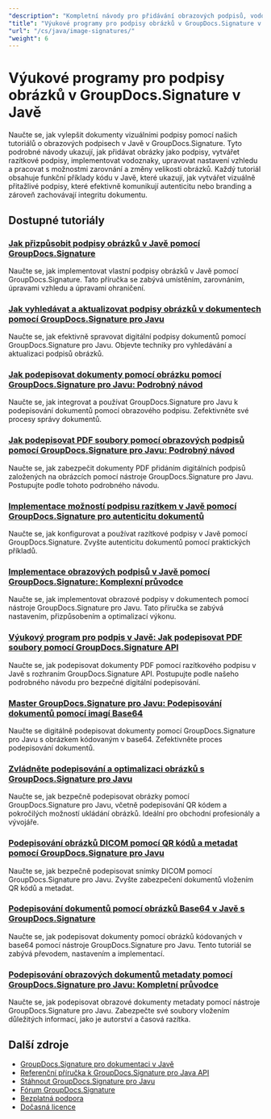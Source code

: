```yaml
---
"description": "Kompletní návody pro přidávání obrazových podpisů, vodoznaků a razítek do dokumentů pomocí GroupDocs.Signature pro Javu."
"title": "Výukové programy pro podpisy obrázků v GroupDocs.Signature v Javě"
"url": "/cs/java/image-signatures/"
"weight": 6
---
```


# Výukové programy pro podpisy obrázků v GroupDocs.Signature v Javě

Naučte se, jak vylepšit dokumenty vizuálními podpisy pomocí našich tutoriálů o obrazových podpisech v Javě v GroupDocs.Signature. Tyto podrobné návody ukazují, jak přidávat obrázky jako podpisy, vytvářet razítkové podpisy, implementovat vodoznaky, upravovat nastavení vzhledu a pracovat s možnostmi zarovnání a změny velikosti obrázků. Každý tutoriál obsahuje funkční příklady kódu v Javě, které ukazují, jak vytvářet vizuálně přitažlivé podpisy, které efektivně komunikují autenticitu nebo branding a zároveň zachovávají integritu dokumentu.

## Dostupné tutoriály

### [Jak přizpůsobit podpisy obrázků v Javě pomocí GroupDocs.Signature](./customize-image-signatures-java-groupdocs-signature/)
Naučte se, jak implementovat vlastní podpisy obrázků v Javě pomocí GroupDocs.Signature. Tato příručka se zabývá umístěním, zarovnáním, úpravami vzhledu a úpravami ohraničení.

### [Jak vyhledávat a aktualizovat podpisy obrázků v dokumentech pomocí GroupDocs.Signature pro Javu](./groupdocs-signature-java-image-signatures/)
Naučte se, jak efektivně spravovat digitální podpisy dokumentů pomocí GroupDocs.Signature pro Javu. Objevte techniky pro vyhledávání a aktualizaci podpisů obrázků.

### [Jak podepisovat dokumenty pomocí obrázku pomocí GroupDocs.Signature pro Javu: Podrobný návod](./sign-documents-image-groupdocs-signature-java/)
Naučte se, jak integrovat a používat GroupDocs.Signature pro Javu k podepisování dokumentů pomocí obrazového podpisu. Zefektivněte své procesy správy dokumentů.

### [Jak podepisovat PDF soubory pomocí obrazových podpisů pomocí GroupDocs.Signature pro Javu: Podrobný návod](./sign-pdf-image-signature-groupdocs-java/)
Naučte se, jak zabezpečit dokumenty PDF přidáním digitálních podpisů založených na obrázcích pomocí nástroje GroupDocs.Signature pro Javu. Postupujte podle tohoto podrobného návodu.

### [Implementace možností podpisu razítkem v Javě pomocí GroupDocs.Signature pro autenticitu dokumentů](./implement-java-stamp-sign-options-groupdocs-signature/)
Naučte se, jak konfigurovat a používat razítkové podpisy v Javě pomocí GroupDocs.Signature. Zvyšte autenticitu dokumentů pomocí praktických příkladů.

### [Implementace obrazových podpisů v Javě pomocí GroupDocs.Signature: Komplexní průvodce](./mastering-image-signatures-java-groupdocs/)
Naučte se, jak implementovat obrazové podpisy v dokumentech pomocí nástroje GroupDocs.Signature pro Javu. Tato příručka se zabývá nastavením, přizpůsobením a optimalizací výkonu.

### [Výukový program pro podpis v Javě: Jak podepisovat PDF soubory pomocí GroupDocs.Signature API](./java-groupdocs-signature-stamp-tutorial/)
Naučte se, jak podepisovat dokumenty PDF pomocí razítkového podpisu v Javě s rozhraním GroupDocs.Signature API. Postupujte podle našeho podrobného návodu pro bezpečné digitální podepisování.

### [Master GroupDocs.Signature pro Javu: Podepisování dokumentů pomocí imagí Base64](./groupdocs-signature-java-base64-image/)
Naučte se digitálně podepisovat dokumenty pomocí GroupDocs.Signature pro Javu s obrázkem kódovaným v base64. Zefektivněte proces podepisování dokumentů.

### [Zvládněte podepisování a optimalizaci obrázků s GroupDocs.Signature pro Javu](./groupdocs-signature-java-image-optimization/)
Naučte se, jak bezpečně podepisovat obrázky pomocí GroupDocs.Signature pro Javu, včetně podepisování QR kódem a pokročilých možností ukládání obrázků. Ideální pro obchodní profesionály a vývojáře.

### [Podepisování obrázků DICOM pomocí QR kódů a metadat pomocí GroupDocs.Signature pro Javu](./sign-dicom-images-groupdocs-signature-java/)
Naučte se, jak bezpečně podepisovat snímky DICOM pomocí GroupDocs.Signature pro Javu. Zvyšte zabezpečení dokumentů vložením QR kódů a metadat.

### [Podepisování dokumentů pomocí obrázků Base64 v Javě s GroupDocs.Signature](./sign-document-base64-image-groupdocs-signature-java/)
Naučte se, jak podepisovat dokumenty pomocí obrázků kódovaných v base64 pomocí nástroje GroupDocs.Signature pro Javu. Tento tutoriál se zabývá převodem, nastavením a implementací.

### [Podepisování obrazových dokumentů metadaty pomocí GroupDocs.Signature pro Javu: Kompletní průvodce](./sign-image-documents-metadata-groupdocs-signature-java/)
Naučte se, jak podepisovat obrazové dokumenty metadaty pomocí nástroje GroupDocs.Signature pro Javu. Zabezpečte své soubory vložením důležitých informací, jako je autorství a časová razítka.

## Další zdroje

- [GroupDocs.Signature pro dokumentaci v Javě](https://docs.groupdocs.com/signature/java/)
- [Referenční příručka k GroupDocs.Signature pro Java API](https://reference.groupdocs.com/signature/java/)
- [Stáhnout GroupDocs.Signature pro Javu](https://releases.groupdocs.com/signature/java/)
- [Fórum GroupDocs.Signature](https://forum.groupdocs.com/c/signature)
- [Bezplatná podpora](https://forum.groupdocs.com/)
- [Dočasná licence](https://purchase.groupdocs.com/temporary-license/)